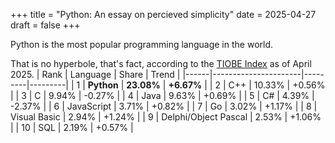 +++
title = "Python: An essay on percieved simplicity"
date = 2025-04-27
draft = false
+++

Python is the most popular programming language in the world. 

That is no hyperbole, that's fact, according to the [TIOBE Index](https://www.tiobe.com/tiobe-index/) as of April 2025.
| Rank | Language             | Share   | Trend   |
|------|----------------------|---------|---------|
| 1    | **Python**           | **23.08%**  | **+6.67%**  |
| 2    | C++                  | 10.33%  | +0.56%  |
| 3    | C                    | 9.94%   | -0.27%  |
| 4    | Java                 | 9.63%   | +0.69%  |
| 5    | C#                   | 4.39%   | -2.37%  |
| 6    | JavaScript           | 3.71%   | +0.82%  |
| 7    | Go                   | 3.02%   | +1.17%  |
| 8    | Visual Basic         | 2.94%   | +1.24%  |
| 9    | Delphi/Object Pascal | 2.53%   | +1.06%  |
| 10   | SQL                  | 2.19%   | +0.57%  |